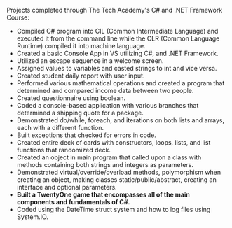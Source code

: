 Projects completed through The Tech Academy's C# and .NET Framework Course:
<ul>
  <li>Compiled C# program into CIL (Common Intermediate Language) and executed it from the command line
    while the CLR (Common Language Runtime) compiled it into machine language.
  <li>Created a basic Console App in VS utilizing C#, and .NET Framework.
  <li>Utilized an escape sequence in a welcome screen.
  <li>Assigned values to variables and casted strings to int and vice versa.
  <li>Created student daily report with user input.
  <li>Performed various mathematical operations and created a program that determined and compared income data between two people.
  <li>Created questionnaire using boolean.
  <li>Coded a console-based application with various branches that determined a shipping quote for a package.
  <li>Demonstrated do/while, foreach, and iterations on both lists and arrays, each with a different function.
  <li>Built exceptions that checked for errors in code.
  <li>Created entire deck of cards with constructors, loops, lists, and list functions that randomized deck.
  <li>Created an object in main program that called upon a class with methods containing both strings and integers as parameters.
  <li>Demonstrated virtual/override/overload methods, polymorphism when creating an object, making classes static/public/abstract, creating an interface and optional        parameters.
  <li><b>Built a TwentyOne game that encompasses all of the main components and fundamentals of C#. </b>
  <li>Coded using the DateTime struct system and how to log files using System.IO.
